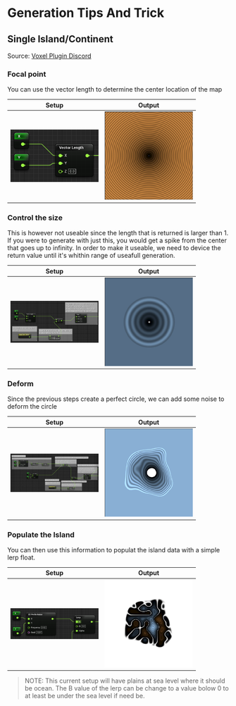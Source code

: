 # Generation Tips And Trick

## Single Island/Continent
Source: [Voxel Plugin Discord](https://discord.com/channels/379297529235243020/607761275333902338/806846988502171699)
### Focal point
You can use the vector length to determine the center location of the map

|Setup|Output|
|-----|------|
|<img src="GenerationImages/2021-04-24-10_47_13-Window.png" alt="Image" width="200"/>|<img src="GenerationImages/2021-04-24-10_47_46-Window.png" alt="Image" width="200"/>|

### Control the size
This is however not useable since the length that is returned is larger than 1. If you were to generate with just this, you would get a spike from the center that goes up to infinity.
In order to make it useable, we need to device the return value until it's whithin range of useafull generation.

|Setup|Output|
|-----|------|
|<img src="GenerationImages/2021-04-24-11_07_06-Window.png" alt="Image" width="200"/>|<img src="GenerationImages/2021-04-24-11_08_08-Window.png" alt="Image" width="200"/>|

### Deform
Since the previous steps create a perfect circle, we can add some noise to deform the circle

|Setup|Output|
|-----|------|
|<img src="GenerationImages/2021-04-24-11_22_11-Window.png" alt="Image" width="200"/>|<img src="GenerationImages/2021-04-24-11_24_06-Window.png" alt="Image" width="200"/>|

### Populate the Island
You can then use this information to populat the island data with a simple lerp float.

|Setup|Output|
|-----|------|
|<img src="GenerationImages/2021-04-24-11_13_30-Window.png" alt="Image" width="200"/>|<img src="GenerationImages/2021-04-24-11_25_04-Window.png" alt="Image" width="200"/>|

> NOTE: This current setup will have plains at sea level where it should be ocean. The B value of the lerp can be change to a value bolow 0 to at least be under the sea level if need be.